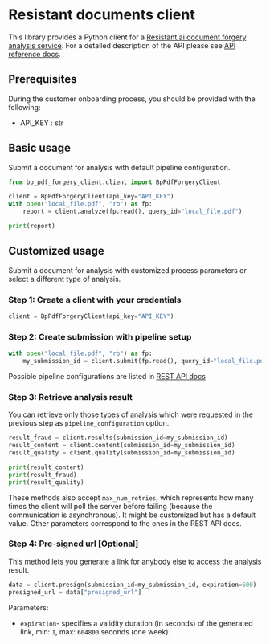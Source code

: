 # Resistant documents client

This library provides a Python client for a [Resistant.ai document forgery analysis service](https://resistant.ai/products/documents/).
For a detailed description of the API please see [API reference docs](https://pdf.resistant.ai/docs/v1.html).

## Prerequisites

During the customer onboarding process, you should be provided with the following:

- API_KEY : str

## Basic usage

Submit a document for analysis with default pipeline configuration.

```python
from bp_pdf_forgery_client.client import BpPdfForgeryClient

client = BpPdfForgeryClient(api_key="API_KEY")
with open("local_file.pdf", "rb") as fp:
    report = client.analyze(fp.read(), query_id="local_file.pdf")

print(report)
``` 

## Customized usage

Submit a document for analysis with customized process parameters or select a different type of analysis. 

### Step 1: Create a client with your credentials

```python
client = BpPdfForgeryClient(api_key="API_KEY")
```

### Step 2: Create submission with pipeline setup

```python
with open("local_file.pdf", "rb") as fp:
    my_submission_id = client.submit(fp.read(), query_id="local_file.pdf", pipeline_configuration="CONTENT_AFTER_FRAUD_AFTER_QUALITY")
```

Possible pipeline configurations are listed in [REST API docs](https://pdf.resistant.ai/docs/v1.html#operation/createSubmission)

### Step 3: Retrieve analysis result
You can retrieve only those types of analysis which were requested in the previous step as `pipeline_configuration` option.

```python
result_fraud = client.results(submission_id=my_submission_id)
result_content = client.content(submission_id=my_submission_id)
result_quality = client.quality(submission_id=my_submission_id)

print(result_content)
print(result_fraud)
print(result_quality)
```
These methods also accept `max_num_retries`, which represents how many times the client will poll the server before failing (because the communication is asynchronous). It might be customized but has a default
value. Other parameters correspond to the ones in the REST API docs.

### Step 4: Pre-signed url [Optional]
This method lets you generate a link for anybody else to access the analysis result.

```python
data = client.presign(submission_id=my_submission_id, expiration=600)
presigned_url = data["presigned_url"]
```
Parameters:
- `expiration`- specifies a validity duration (in seconds) of the generated link, min: `1`,  max: `604800` seconds (one week).
